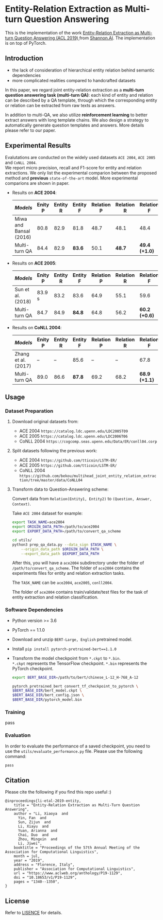 # Entity-Relation Extraction as Multi-turn Question Answering

This is the implementation of the work [Entity-Relation Extraction as Multi-turn Question Answering (ACL 2019)
](https://arxiv.org/pdf/1905.05529.pdf) from [Shannon.AI](http://www.shannonai.com). The implementation is on top of PyTorch.  

## Introduction
- the lack of consideration of hierarchical entity relation behind semantic dependencies
- more complicated realities compared to handcrafted datasets

In this paper, we regard joint entity-relation extraction as a **multi-turn question answering task (multi-turn QA)**: each kind of entity and relation can be described by a QA template, through which the corresponding entity or relation can be extracted from raw texts as answers.

In addition to multi-QA, we also utilize **reinforcement learning** to better extract answers with long template chains. We also design a strategy to automatically generate question templates and answers. More details please refer to our paper.


## Experimental Results

Evalutations are conducted on the widely used datasets `ACE 2004`, `ACE 2005` and `CoNLL 2004`.  
We report micro precision, recall and F1-score for entity and relation extractions. 
We only list the experimental comparion between the proposed method and **previous** `state-of-the-art` model. More experimental comparions are shown in paper. 

- Results on **ACE 2004**:

   *Models* | Enity P | Entity R | Entity F | Relation P | Relation R | Relation F
   --- | --- | --- | --- | --- | --- | --- 
   Miwa and Bansal (2016) | 80.8 | 82.9 | 81.8 | 48.7 | 48.1 | 48.4 
  Multi-turn QA| 84.4 | 82.9 | **83.6** | 50.1 | **48.7** | **49.4 (+1.0)** 
  
- Results on **ACE 2005**:

  | *Models* | Enity P | Entity R | Entity F | Relation P | Relation R | Relation F|
  | --- | --- | --- | --- | --- | --- | --- |
  |Sun et al. (2018) |83.9 s|83.2| 83.6| 64.9| 55.1| 59.6|
  |Multi-turn QA |84.7 |84.9|**84.8** |64.8| 56.2| **60.2 (+0.6)**|
  
- Results on **CoNLL 2004**:

  | *Models* | Enity P | Entity R | Entity F | Relation P | Relation R | Relation F|
  | --- | --- | --- | --- | --- | --- | --- |
  |Zhang et al. (2017) |– |–| 85.6 |– |–| 67.8|
  |Multi-turn QA | 89.0 | 86.6 | **87.8** | 69.2 | 68.2 | **68.9 (+1.1)**|

## Usage
### Dataset Preparation 
1. Download original datasets from:
	* ACE 2004 `https://catalog.ldc.upenn.edu/LDC2005T09`
	* ACE 2005 `https://catalog.ldc.upenn.edu/LDC2006T06`
	* CoNLL 2004 `https://cogcomp.seas.upenn.edu/Data/ER/conll04.corp`
2. Split datasets following the previous work: 
	* ACE 2004 `https://github.com/tticoin/LSTM-ER/`
	* ACE 2005 `https://github.com/tticoin/LSTM-ER/`
	* CoNLL 2004 `https://github.com/bekou/multihead_joint_entity_relation_extraction/tree/master/data/CoNLL04`
3. Transform data to Question-Answering scheme:
	
	Convert data from `Relation(Entity1, Entity2)` to `(Question, Answer, Context)`. 
	
	Take `ACE 2004` dataset for example: 

	```bash 
	export TASK_NAME=ace2004 
	export ORIGIN_DATA_PATH=/path/to/ace2004
	export EXPORT_DATA_PATH=/path/to/convert_qa_scheme
	
	cd utils/
	python3 prep_qa_data.py --data_sign $TASK_NAME \
		--origin_data_path $ORIGIN_DATA_PATH \
		--export_data_path $EXPORT_DATA_PATH 
	```
	After this, you will have a `ace2004` subdirectory under the folder of `/path/to/convert_qa_scheme`. The folder of `ace2004` contains the experiments files for entity and relation extraction tasks. 
	
	The `TASK_NAME` can be `ace2004`, `ace2005`, `conll2004`.
	
	
	
	
	The folder of `ace2004` contains train/validate/test files for the task of entity extraction and relation classification. 

### Software Dependencies
* Python version >= 3.6
* PyTorch == 1.1.0
* Download and unzip `BERT-Large, English` pretrained model. 
* Install `pip install pytorch-pretrained-bert==1.1.0`
* Transform the model checkpoint from `*.ckpt` to `*.bin`.   
	`*.ckpt` represents the TensorFlow checkpoint. `*.bin` represents the PyTorch checkpoint. 

	```bash 
	export BERT_BASE_DIR=/path/to/bert/chinese_L-12_H-768_A-12

	pytorch_pretrained_bert convert_tf_checkpoint_to_pytorch \
	$BERT_BASE_DIR/bert_model.ckpt \
	$BERT_BASE_DIR/bert_config.json \
	$BERT_BASE_DIR/pytorch_model.bin
	```


### Training
pass 



### Evaluation
In order to evaluate the performance of a saved checkpoint, you need to use the `utils/evaluate_performance.py` file. Please use the following command:

```bash 
pass 
```


## Citation

Please cite the following if you find this repo useful :)

```
@inproceedings{li-etal-2019-entity,
    title = "Entity-Relation Extraction as Multi-Turn Question Answering",
    author = "Li, Xiaoya  and
      Yin, Fan  and
      Sun, Zijun  and
      Li, Xiayu  and
      Yuan, Arianna  and
      Chai, Duo  and
      Zhou, Mingxin  and
      Li, Jiwei",
    booktitle = "Proceedings of the 57th Annual Meeting of the Association for Computational Linguistics",
    month = jul,
    year = "2019",
    address = "Florence, Italy",
    publisher = "Association for Computational Linguistics",
    url = "https://www.aclweb.org/anthology/P19-1129",
    doi = "10.18653/v1/P19-1129",
    pages = "1340--1350",
}
```

## License
Refer to [LISENCE](https://github.com/ShannonAI/Entity-Relation-As-Multi-Turn-QA/blob/master/LICENSE) for details.